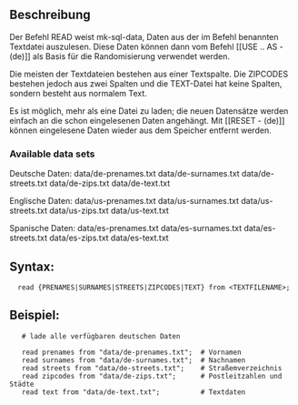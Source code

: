 ## Beschreibung

Der Befehl READ weist mk-sql-data, Daten aus der im Befehl benannten Textdatei auszulesen. Diese Daten können dann vom Befehl [[USE .. AS - (de)]] als Basis für die Randomisierung verwendet werden.

Die meisten der Textdateien bestehen aus einer Textspalte. Die ZIPCODES bestehen jedoch aus zwei Spalten und die TEXT-Datei hat keine Spalten, sondern besteht aus normalem Text.

Es ist möglich, mehr als eine Datei zu laden; die neuen Datensätze werden einfach an die schon eingelesenen Daten angehängt. Mit [[RESET - (de)]] können eingelesene Daten wieder aus dem Speicher entfernt werden.

### Available data sets

Deutsche Daten:
   data/de-prenames.txt
   data/de-surnames.txt
   data/de-streets.txt
   data/de-zips.txt
   data/de-text.txt 

Englische Daten:
   data/us-prenames.txt
   data/us-surnames.txt
   data/us-streets.txt
   data/us-zips.txt
   data/us-text.txt 

Spanische Daten:
   data/es-prenames.txt
   data/es-surnames.txt
   data/es-streets.txt
   data/es-zips.txt
   data/es-text.txt 


## Syntax:

```
  read {PRENAMES|SURNAMES|STREETS|ZIPCODES|TEXT} from <TEXTFILENAME>;  
```

## Beispiel:

```
   # lade alle verfügbaren deutschen Daten

   read prenames from "data/de-prenames.txt";  # Vornamen
   read surnames from "data/de-surnames.txt";  # Nachnamen
   read streets from "data/de-streets.txt";    # Straßemverzeichnis
   read zipcodes from "data/de-zips.txt";      # Postleitzahlen und Städte
   read text from "data/de-text.txt";          # Textdaten
```

